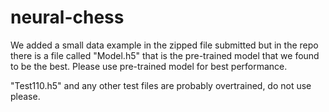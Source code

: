 # neural-chess

We added a small data example in the zipped file submitted but in the repo there is a file called "Model.h5" that is the pre-trained model that we found to be the best.
Please use pre-trained model for best performance.

"Test110.h5" and any other test files are probably overtrained, do not use please.

